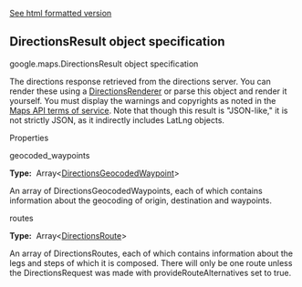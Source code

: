 [See html formatted version](https://huasofoundries.github.io/google-maps-documentation/DirectionsResult.html)


DirectionsResult object specification
-------------------------------------

google.maps.DirectionsResult object specification

The directions response retrieved from the directions server. You can render these using a [DirectionsRenderer](https://github.com/amenadiel/google-maps-documentation/blob/master/docs/DirectionsRenderer.md) or parse this object and render it yourself. You must display the warnings and copyrights as noted in the [Maps API terms of service](https://developers.google.com/maps/terms). Note that though this result is "JSON-like," it is not strictly JSON, as it indirectly includes LatLng objects.

Properties

geocoded\_waypoints

**Type:**  Array<[DirectionsGeocodedWaypoint](https://github.com/amenadiel/google-maps-documentation/blob/master/docs/DirectionsGeocodedWaypoint.md)\>

An array of DirectionsGeocodedWaypoints, each of which contains information about the geocoding of origin, destination and waypoints.

routes

**Type:**  Array<[DirectionsRoute](https://github.com/amenadiel/google-maps-documentation/blob/master/docs/DirectionsRoute.md)\>

An array of DirectionsRoutes, each of which contains information about the legs and steps of which it is composed. There will only be one route unless the DirectionsRequest was made with provideRouteAlternatives set to true.